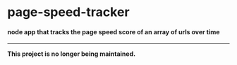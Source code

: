 # page-speed-tracker

#### node app that tracks the page speed score of an array of urls over time

---

**This project is no longer being maintained.**
